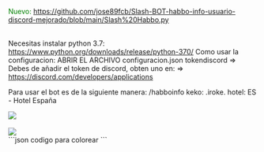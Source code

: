 <font color="green">Nuevo: </font> https://github.com/jose89fcb/Slash-BOT-habbo-info-usuario-discord-mejorado/blob/main/Slash%20Habbo.py
<br>
<br>

Necesitas instalar python 3.7: https://www.python.org/downloads/release/python-370/
Como usar la configuracion:
ABRIR EL ARCHIVO configuracion.json
tokendiscord => Debes de añadir el token de discord, obten uno en: => https://discord.com/developers/applications

Para usar el bot es de la siguiente manera:
/habboinfo keko: .iroke. hotel: ES - Hotel España
<br>

<img src="https://i.imgur.com/ISCYy3B.png">
<br>
<br>
<img src="https://i.imgur.com/skrv3JA.png">
<br>
```json
   codigo para colorear
```

